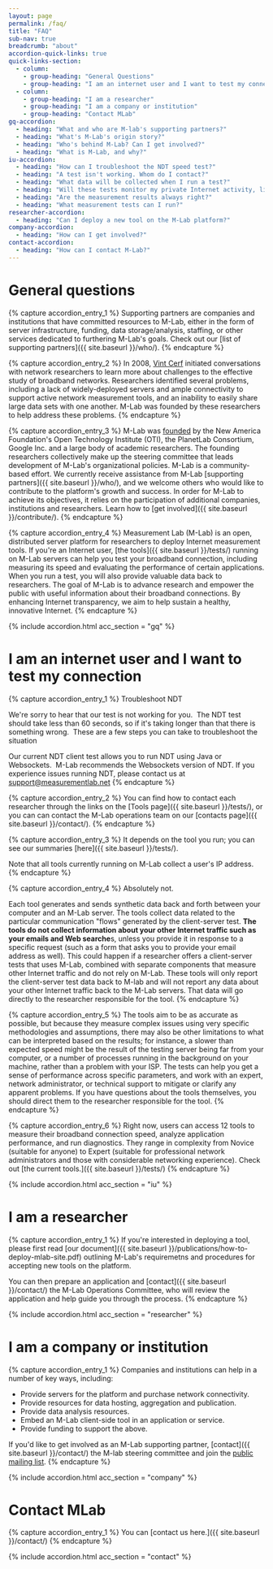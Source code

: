 ```yaml
---
layout: page
permalink: /faq/
title: "FAQ"
sub-nav: true
breadcrumb: "about"
accordion-quick-links: true
quick-links-section:
  - column:
    - group-heading: "General Questions"
    - group-heading: "I am an internet user and I want to test my connection"
  - column:
    - group-heading: "I am a researcher"
    - group-heading: "I am a company or institution"
    - group-heading: "Contact MLab"
gq-accordion:
  - heading: "What and who are M-lab's supporting partners?"
  - heading: "What's M-Lab's origin story?"
  - heading: "Who's behind M-Lab? Can I get involved?"
  - heading: "What is M-Lab, and why?"
iu-accordion:
  - heading: "How can I troubleshoot the NDT speed test?"
  - heading: "A test isn't working. Whom do I contact?"
  - heading: "What data will be collected when I run a test?"
  - heading: "Will these tests monitor my private Internet activity, like email, browsing, search?"
  - heading: "Are the measurement results always right?"
  - heading: "What measurement tests can I run?"
researcher-accordion:
  - heading: "Can I deploy a new tool on the M-Lab platform?"
company-accordion:
  - heading: "How can I get involved?"
contact-accordion:
  - heading: "How can I contact M-Lab?"
---
```


# General questions

{% capture accordion_entry_1 %}
Supporting partners are companies and institutions that have committed resources to M-Lab, either in the form of server infrastructure, funding, data storage/analysis, staffing, or other services dedicated to furthering M-Lab's goals. Check out our [list of supporting partners]({{ site.baseurl }}/who/).
{% endcapture %}

{% capture accordion_entry_2 %}
In 2008, [Vint Cerf](http://www.google.com/corporate/execs.html#vint) initiated conversations with network researchers to learn more about challenges to the effective study of broadband networks. Researchers identified several problems, including a lack of widely-deployed servers and ample connectivity to support active network measurement tools, and an inability to easily share large data sets with one another. M-Lab was founded by these researchers to help address these problems.
{% endcapture %}

{% capture accordion_entry_3 %}
M-Lab was [founded](http://measurementlab.net/who) by the New America Foundation's Open Technology Institute (OTI), the PlanetLab Consortium, Google Inc. and a large body of academic researchers. The founding researchers collectively make up the steering committee that leads development of M-Lab's organizational policies. M-Lab is a community-based effort. We currently receive assistance from M-Lab [supporting partners]({{ site.baseurl }}/who/), and we welcome others who would like to contribute to the platform's growth and success. In order for M-Lab to achieve its objectives, it relies on the participation of additional companies, institutions and researchers. Learn how to [get involved]({{ site.baseurl }}/contribute/).
{% endcapture %}

{% capture accordion_entry_4 %}
Measurement Lab (M-Lab) is an open, distributed server platform for researchers to deploy Internet measurement tools. If you're an Internet user, [the tools]({{ site.baseurl }}/tests/) running on M-Lab servers can help you test your broadband connection, including measuring its speed and evaluating the performance of certain applications. When you run a test, you will also provide valuable data back to researchers. The goal of M-Lab is to advance research and empower the public with useful information about their broadband connections. By enhancing Internet transparency, we aim to help sustain a healthy, innovative Internet.
{% endcapture %}

{% include accordion.html acc_section = "gq" %}

# I am an internet user and I want to test my connection

{% capture accordion_entry_1 %}
Troubleshoot NDT

We're sorry to hear that our test is not working for you.  The NDT test should take less than 60 seconds, so if it's taking longer than that there is something wrong.  These are a few steps you can take to troubleshoot the situation

Our current NDT client test allows you to run NDT using Java or Websockets.  M-Lab recommends the Websockets version of NDT. If you experience issues running NDT, please contact us at <support@measurementlab.net>
{% endcapture %}

{% capture accordion_entry_2 %}
You can find how to contact each researcher through the links on the [Tools page]({{ site.baseurl }}/tests/), or you can can contact the M-Lab operations team on our [contacts page]({{ site.baseurl }}/contact/).
{% endcapture %}

{% capture accordion_entry_3 %}
It depends on the tool you run; you can see our summaries [here]({{ site.baseurl }}/tests/).

Note that all tools currently running on M-Lab collect a user's IP address.
{% endcapture %}

{% capture accordion_entry_4 %}
Absolutely not.

Each tool generates and sends synthetic data back and forth between your computer and an M-Lab server. The tools collect data related to the particular communication "flows" generated by the client-server test. **The tools do not collect information about your other Internet traffic such as your emails and Web searche**s, unless you provide it in response to a specific request (such as a form that asks you to provide your email address as well). This could happen if a researcher offers a client-server tests that uses M-Lab, combined with separate components that measure other Internet traffic and do not rely on M-Lab. These tools will only report the client-server test data back to M-lab and will not report any data about your other Internet traffic back to the M-Lab servers. That data will go directly to the researcher responsible for the tool.
{% endcapture %}

{% capture accordion_entry_5 %}
The tools aim to be as accurate as possible, but because they measure complex issues using very specific methodologies and assumptions, there may also be other limitations to what can be interpreted based on the results; for instance, a slower than expected speed might be the result of the testing server being far from your computer, or a number of processes running in the background on your machine, rather than a problem with your ISP. The tests can help you get a sense of performance across specific parameters, and work with an expert, network administrator, or technical support to mitigate or clarify any apparent problems. If you have questions about the tools themselves, you should direct them to the researcher responsible for the tool.
{% endcapture %}

{% capture accordion_entry_6 %}
Right now, users can access 12 tools to measure their broadband connection speed, analyze application performance, and run diagnostics. They range in complexity from Novice (suitable for anyone) to Expert (suitable for professional network administrators and those with considerable networking experience). Check out [the current tools.]({{ site.baseurl }}/tests/)
{% endcapture %}

{% include accordion.html acc_section = "iu" %}

# I am a researcher

{% capture accordion_entry_1 %}
If you're interested in deploying a tool, please first read [our document]({{ site.baseurl }}/publications/how-to-deploy-mlab-site.pdf) outlining M-Lab's requiremetns and procedures for accepting new tools on the platform.

You can then prepare an application and [contact]({{ site.baseurl }}/contact/) the M-Lab Operations Committee, who will review the application and help guide you through the process.
{% endcapture %}

{% include accordion.html acc_section = "researcher" %}

# I am a company or institution

{% capture accordion_entry_1 %}
Companies and institutions can help in a number of key ways, including:

- Provide servers for the platform and purchase network connectivity.
- Provide resources for data hosting, aggregation and publication.
- Provide data analysis resources.
- Embed an M-Lab client-side tool in an application or service.
- Provide funding to support the above.

If you'd like to get involved as an M-Lab supporting partner, [contact]({{ site.baseurl }}/contact/) the M-lab steering committee and join the [public mailing list](https://groups.google.com/a/measurementlab.net/forum/?fromgroups#!forum/discuss).
{% endcapture %}

{% include accordion.html acc_section = "company" %}

# Contact MLab

{% capture accordion_entry_1 %}
You can [contact us here.]({{ site.baseurl }}/contact/)
{% endcapture %}

{% include accordion.html acc_section = "contact" %}
